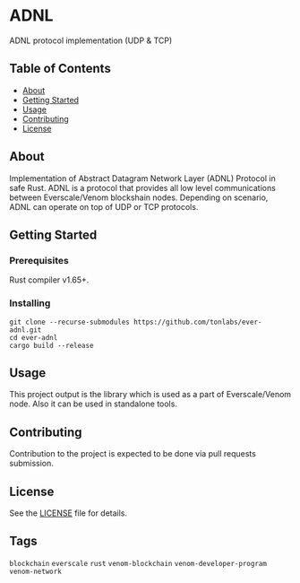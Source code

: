 # ADNL

ADNL protocol implementation (UDP & TCP)

## Table of Contents

- [About](#about)
- [Getting Started](#getting-started)
- [Usage](#usage)
- [Contributing](#contributing)
- [License](#license)

## About

Implementation of Abstract Datagram Network Layer (ADNL) Protocol in safe Rust. ADNL is a protocol that provides all low level communications between Everscale/Venom blockshain nodes. Depending on scenario, ADNL can operate on top of UDP or TCP protocols.

## Getting Started

### Prerequisites

Rust compiler v1.65+.

### Installing

```
git clone --recurse-submodules https://github.com/tonlabs/ever-adnl.git
cd ever-adnl
cargo build --release
```

## Usage

This project output is the library which is used as a part of Everscale/Venom node. Also it can be used in standalone tools.

## Contributing

Contribution to the project is expected to be done via pull requests submission.

## License

See the [LICENSE](LICENSE) file for details.

## Tags

`blockchain` `everscale` `rust` `venom-blockchain` `venom-developer-program` `venom-network` 
